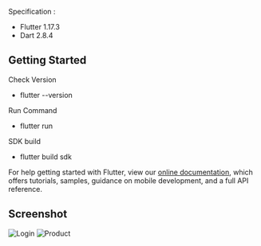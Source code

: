 
Specification :

- Flutter 1.17.3
- Dart 2.8.4


## Getting Started

Check Version

- flutter --version

Run Command

- flutter run

SDK build

- flutter build sdk

For help getting started with Flutter, view our
[online documentation](https://flutter.dev/docs), which offers tutorials,
samples, guidance on mobile development, and a full API reference.

## Screenshot

![Login]( https://gitlab.com/codenova_squad/app.mobile.flutter.aniron/-/blob/master/screenshot/login.jpg?raw=true)
![Product](https://gitlab.com/codenova_squad/app.mobile.flutter.aniron/-/blob/master/screenshot/product.jpg?raw=true)
